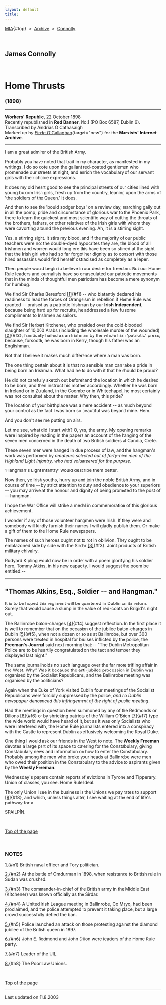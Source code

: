 ```yaml
---
layout: default
title: 
---
```

[MIA](../../../../index.htm){#top}  \> 
[Archive](../../../index.htm)  \>  [Connolly](../../index.htm)

 

## James Connolly

 

# Home Thrusts

### (1898)

------------------------------------------------------------------------

**Workers\' Republic**, 22 October 1898\
Recently republished in **Red Banner**, No.1 (PO Box 6587, Dublin 6).\
Transcribed by Aindrias Ó Cathasaigh.\
Marked up by [Einde
O'Callaghan](../../../../admin/volunteers/biographies/eocallaghan.htm){target="new"}
for the **Marxists' Internet Archive**.

------------------------------------------------------------------------

I am a great admirer of the British Army.

Probably you have noted that trait in my character, as manifested in my
writings. I do so dote upon the gallant red-coated gentlemen who
promenade our streets at night, and enrich the vocabulary of our servant
girls with their choice expressions.

It does my old heart good to see the principal streets of our cities
lined with young buxom Irish girls, fresh up from the country, leaning
upon the arms of 'the soldiers of the Queen.' It does.

And then to see the 'bould sodger boys' on a review day, marching gaily
out in all the pomp, pride and circumstance of glorious war to the
Phoenix Park, there to learn the quickest and most scientific way of
cutting the throats of the brothers, fathers, or other relatives of the
Irish girls with whom they were cavorting around the previous evening.
Ah, it is a stirring sight.

Yes, a stirring sight. It stirs my blood, and if the majority of our
public teachers were not the double-dyed hypocrites they are, the blood
of all Irishmen and women would long ere this have been so stirred at
the sight that the Irish girl who had so far forgot her dignity as to
consort with those hired assassins would find herself ostracised as
completely as a leper.

Then people would begin to believe in our desire for freedom. But our
Home Rule leaders and journalists have so emasculated our patriotic
movements that in the minds of thoughtful men patriotism has become a
mere synonym for humbug.

We find Sir Charles Beresford [\[1\]](#n1){#f1} -- who blatantly
declared his readiness to lead the forces of Orangeism in rebellion if
Home Rule was granted -- praised as a patriotic Irishman by our **Irish
Independent**, because being hard up for recruits, he addressed a few
fulsome compliments to Irishmen as sailors.

We find Sir Herbert Kitchener, who presided over the cold-blooded
slaughter of 10,000 Arabs (including the wholesale murder of the
wounded) [\[2\]](#n2){#f2}, frantically hailed as an Irishman by the
whole Irish 'patriotic' press, because, forsooth, he was born in Kerry,
though his father was an Englishman.

Not that I believe it makes much difference where a man was born.

The one thing certain about it is that no sensible man can take a pride
in being born an Irishman. What had he to do with it that he should be
proud?

He did not carefully sketch out beforehand the location in which he
desired to be born, and then instruct his mother accordingly. Whether he
was born in Ireland or in Zululand, in the Coombe or in Whitechapel, he
most certainly was not consulted about the matter. Why then, this pride?

The location of your birthplace was a mere accident -- as much beyond
your control as the fact I was born so beautiful was beyond mine. Hem.

And you don't see me putting on airs.

Let me see, what did I start with? O, yes, the army. My opening remarks
were inspired by reading in the papers an account of the hanging of the
seven men concerned in the death of two British soldiers at Candia,
Crete.

These seven men were hanged in due process of law, and the hangman's
work was performed by *amateurs selected out of forty-nine men of the
Highland Light Infantry, who had volunteered for the purpose*.

'Hangman's Light Infantry' would describe them better.

Now then, ye Irish youths, hurry up and join the noble British Army, and
in course of time -- by strict attention to duty and obedience to your
superiors -- you may arrive at the honour and dignity of being promoted
to the post of -- hangman.

I hope the War Office will strike a medal in commemoration of this
glorious achievement.

I wonder if any of those volunteer hangmen were Irish. If they were and
somebody will kindly furnish their names I will gladly publish them. Or
make a gift of them to the Home Rule newspapers.

The names of such heroes ought not to rot in oblivion. They ought to be
emblazoned side by side with the Sirdar [\[3\]](#n3){#f3}. Joint
products of British military chivalry.

Rudyard Kipling would now be in order with a poem glorifying his soldier
hero, Tommy Atkins, in his new capacity. I would suggest the poem be
entitled:--

  ------------------------------------------------
  "Thomas Atkins, Esq., Soldier -- and Hangman."
  ------------------------------------------------

It is to be hoped this regiment will be quartered in Dublin on its
return. Surely that would cause a slump in the value of red-coats on
Brigid's night out.

The Ballinrobe baton-charges [\[4\]](#n4){#f4} suggest reflection. In
the first place it is well to remember that on the occasion of the
jubilee baton-charges in Dublin [\[5\]](#n5){#f5}, when not a dozen or
so as at Ballinrobe, but over 300 persons were treated in hospital for
bruises inflicted by the police, the **Freeman's Journal** said next
morning that:-- "The Dublin Metropolitan Police are to be heartily
congratulated on the tact and temper they displayed last night."

The same journal holds no such language over the far more trifling
affair in the West. Why? Was it because the anti-jubilee procession in
Dublin was organised by the Socialist Republicans, and the Ballinrobe
meeting was organised by the politicians?

Again when the Duke of York visited Dublin four meetings of the
Socialist Republicans were forcibly suppressed by the police, *and no
Dublin newspaper denounced this infringement of the right of public
meeting*.

Had the meetings in question been summoned by any of the Redmonds or
Dillons [\[6\]](#n6){#f6} or by shrieking patriots of the William
O'Brien [\[7\]](#n7){#f7} type the wide world would have heard of it,
but as it was only Socialists who were interfered with, the Home Rule
journalists entered into a conspiracy with the Castle to represent
Dublin as effusively welcoming the Royal Duke.

One thing I would ask our friends in the West to note. The **Weekly
Freeman** devotes a large part of its space to catering for the
Constabulary, giving Constabulary news and information on how to enter
the Constabulary. Probably among the men who broke your heads at
Ballinrobe were men who owed their position in the Constabulary to the
advice to aspirants given by the **Weekly Freeman**.

Wednesday's papers contain reports of evictions in Tyrone and Tipperary.
Union of classes, you see. Home Rule Ideal.

The only Union I see in the business is the Unions we pay rates to
support [\[8\]](#n8){#f8}, and which, unless things alter, I see waiting
at the end of life's pathway for a

SPAILPÍN.

 

[Top of the page](#top)

 

### NOTES

[1.](#f1){#n1} British naval officer and Tory politician.

[2.](#f2){#n2} At the battle of Omdurman in 1898, when resistance to
British rule in Sudan was crushed.

[3.](#f3){#n3} The commander-in-chief of the British army in the Middle
East (Kitchener) was known officially as the Sirdar.

[4.](#f4){#n4} A United Irish League meeting in Ballinrobe, Co Mayo, had
been proclaimed, and the police attempted to prevent it taking place,
but a large crowd successfully defied the ban.

[5.](#f5){#n5} Police launched an attack on those protesting against the
diamond jubilee of the British queen in 1897.

[6.](#f6){#n6} John E. Redmond and John Dillon were leaders of the Home
Rule party.

[7.](#f7){#n7} Leader of the UIL.

[8.](#f8){#n8} The Poor Law Unions.

 

[Top of the page](#top)

------------------------------------------------------------------------

Last updated on 11.8.2003
